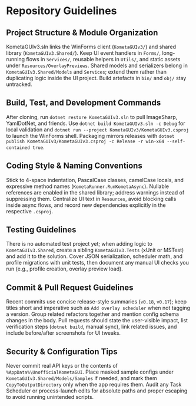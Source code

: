 # Repository Guidelines

## Project Structure & Module Organization
KometaGUIv3.sln links the WinForms client (`KometaGUIv3/`) and shared library (`KometaGUIv3.Shared/`). Keep UI event handlers in `Forms/`, long-running flows in `Services/`, reusable helpers in `Utils/`, and static assets under `Resources/OverlayPreviews`. Shared models and serializers belong in `KometaGUIv3.Shared/Models` and `Services`; extend them rather than duplicating logic inside the UI project. Build artefacts in `bin/` and `obj/` stay untracked.

## Build, Test, and Development Commands
After cloning, run `dotnet restore KometaGUIv3.sln` to pull ImageSharp, YamlDotNet, and friends. Use `dotnet build KometaGUIv3.sln -c Debug` for local validation and `dotnet run --project KometaGUIv3/KometaGUIv3.csproj` to launch the WinForms shell. Packaging mirrors releases with `dotnet publish KometaGUIv3/KometaGUIv3.csproj -c Release -r win-x64 --self-contained true`.

## Coding Style & Naming Conventions
Stick to 4-space indentation, PascalCase classes, camelCase locals, and expressive method names (`KometaRunner.RunKometaAsync`). Nullable references are enabled in the shared library; address warnings instead of suppressing them. Centralize UI text in `Resources`, avoid blocking calls inside async flows, and record new dependencies explicitly in the respective `.csproj`.

## Testing Guidelines
There is no automated test project yet; when adding logic to `KometaGUIv3.Shared`, create a sibling `KometaGUIv3.Tests` (xUnit or MSTest) and add it to the solution. Cover JSON serialization, scheduler math, and profile migrations with unit tests, then document any manual UI checks you run (e.g., profile creation, overlay preview load).

## Commit & Pull Request Guidelines
Recent commits use concise release-style summaries (`v0.18`, `v0.17`); keep titles short and imperative such as `Add overlay scheduler` when not tagging a version. Group related refactors together and mention config schema changes in the body. Pull requests should state the user-visible impact, list verification steps (`dotnet build`, manual sync), link related issues, and include before/after screenshots for UI tweaks.

## Security & Configuration Tips
Never commit real API keys or the contents of `%AppData%\UnofficialKometaGUI`. Place masked sample configs under `KometaGUIv3.Shared/Models/Samples` if needed, and mark them `CopyToOutputDirectory` only when the app requires them. Audit any Task Scheduler or process-launch edits for absolute paths and proper escaping to avoid running unintended scripts.
